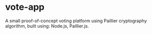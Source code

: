 # vote-app

A small proof-of-concept voting platform using Paillier cryptography algorithm, built using: Node.js, Paillier.js.
